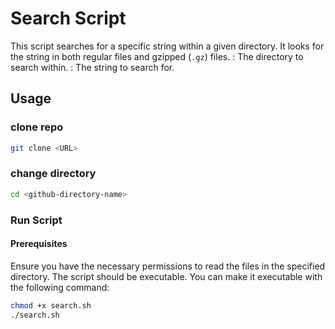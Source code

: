 # Search Script

This script searches for a specific string within a given directory. It looks for the string in both regular files and gzipped (`.gz`) files.
<directory>: The directory to search within.
<string>: The string to search for.

## Usage

### clone repo

```bash
git clone <URL>
```

### change directory

```bash
cd <github-directory-name>
```

### Run Script

#### Prerequisites
Ensure you have the necessary permissions to read the files in the specified directory.
The script should be executable. You can make it executable with the following command:

```bash
chmod +x search.sh
./search.sh
```
